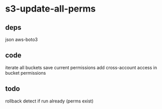 # s3-update-all-perms


## deps
json
aws-boto3

## code
iterate all buckets
save current permissions
add cross-account access in bucket permissions

## todo
rollback
detect if run already (perms exist)

## 
